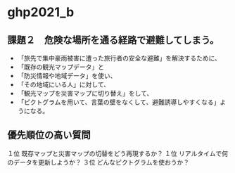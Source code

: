 # ghp2021_b

## 課題２　危険な場所を通る経路で避難してしまう。

- 「旅先で集中豪雨被害に遭った旅行者の安全な避難」を解決するために、
- 「既存の観光マップデータ」と
- 「防災情報や地域データ」を使い、
- 「その地域にいる人」に対して、
- 「観光マップを災害マップに切り替え」をして、
- 「ピクトグラムを用いて、言葉の壁をなくして、避難誘導しやすくなる」ようになる。

## 優先順位の高い質問
１位 既存マップと災害マップの切替をどう再現するか？
１位 リアルタイムで何のデータを更新しようか？
３位 どんなピクトグラムを使おうか？
